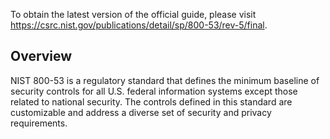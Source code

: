 To obtain the latest version of the official guide, please visit https://csrc.nist.gov/publications/detail/sp/800-53/rev-5/final.

## Overview

NIST 800-53 is a regulatory standard that defines the minimum baseline of security controls for all U.S. federal information systems except those related to national security. The controls defined in this standard are customizable and address a diverse set of security and privacy requirements.
